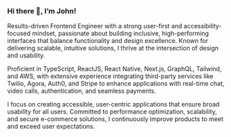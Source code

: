 ### Hi there 👋, I’m John!
Results-driven Frontend Engineer with a strong user-first and accessibility-focused mindset, passionate about building inclusive, high-performing interfaces that balance functionality and design excellence. Known for delivering scalable, intuitive solutions, I thrive at the intersection of design and usability.

Proficient in TypeScript, ReactJS, React Native, Next.js, GraphQL, Tailwind, and AWS, with extensive experience integrating third-party services like Twilio, Agora, Auth0, and Stripe to enhance applications with real-time chat, video calls, authentication, and seamless payments.

I focus on creating accessible, user-centric applications that ensure broad usability for all users. Committed to performance optimization, scalability, and secure e-commerce solutions, I continuously improve products to meet and exceed user expectations.

<!--
**johnshvets/johnshvets** is a ✨ _special_ ✨ repository because its `README.md` (this file) appears on your GitHub profile.

Here are some ideas to get you started:

- 🔭 I’m currently working on ...
- 🌱 I’m currently learning ...
- 👯 I’m looking to collaborate on ...
- 🤔 I’m looking for help with ...
- 💬 Ask me about ...
- 📫 How to reach me: ...
- 😄 Pronouns: ...
- ⚡ Fun fact: ...
-->

